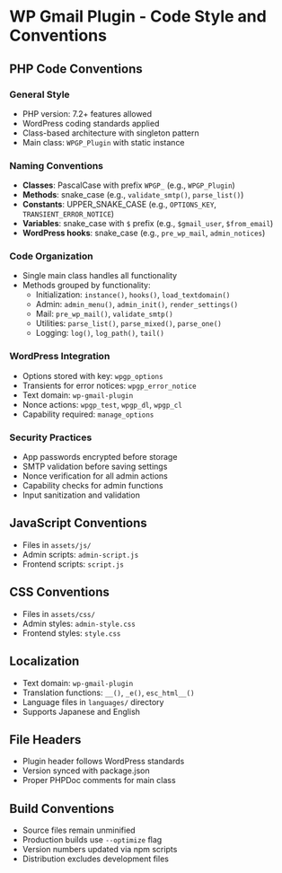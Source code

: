 # WP Gmail Plugin - Code Style and Conventions

## PHP Code Conventions

### General Style
- PHP version: 7.2+ features allowed
- WordPress coding standards applied
- Class-based architecture with singleton pattern
- Main class: `WPGP_Plugin` with static instance

### Naming Conventions
- **Classes**: PascalCase with prefix `WPGP_` (e.g., `WPGP_Plugin`)
- **Methods**: snake_case (e.g., `validate_smtp()`, `parse_list()`)
- **Constants**: UPPER_SNAKE_CASE (e.g., `OPTIONS_KEY`, `TRANSIENT_ERROR_NOTICE`)
- **Variables**: snake_case with `$` prefix (e.g., `$gmail_user`, `$from_email`)
- **WordPress hooks**: snake_case (e.g., `pre_wp_mail`, `admin_notices`)

### Code Organization
- Single main class handles all functionality
- Methods grouped by functionality:
  - Initialization: `instance()`, `hooks()`, `load_textdomain()`
  - Admin: `admin_menu()`, `admin_init()`, `render_settings()`
  - Mail: `pre_wp_mail()`, `validate_smtp()`
  - Utilities: `parse_list()`, `parse_mixed()`, `parse_one()`
  - Logging: `log()`, `log_path()`, `tail()`

### WordPress Integration
- Options stored with key: `wpgp_options`
- Transients for error notices: `wpgp_error_notice`
- Text domain: `wp-gmail-plugin`
- Nonce actions: `wpgp_test`, `wpgp_dl`, `wpgp_cl`
- Capability required: `manage_options`

### Security Practices
- App passwords encrypted before storage
- SMTP validation before saving settings
- Nonce verification for all admin actions
- Capability checks for admin functions
- Input sanitization and validation

## JavaScript Conventions
- Files in `assets/js/`
- Admin scripts: `admin-script.js`
- Frontend scripts: `script.js`

## CSS Conventions
- Files in `assets/css/`
- Admin styles: `admin-style.css`
- Frontend styles: `style.css`

## Localization
- Text domain: `wp-gmail-plugin`
- Translation functions: `__()`, `_e()`, `esc_html__()`
- Language files in `languages/` directory
- Supports Japanese and English

## File Headers
- Plugin header follows WordPress standards
- Version synced with package.json
- Proper PHPDoc comments for main class

## Build Conventions
- Source files remain unminified
- Production builds use `--optimize` flag
- Version numbers updated via npm scripts
- Distribution excludes development files